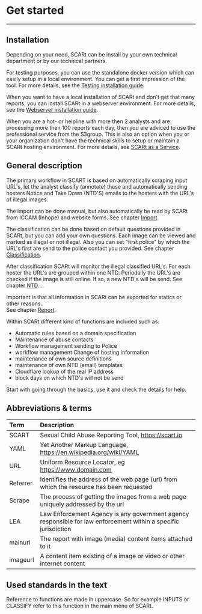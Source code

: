 # Get started

---

## Installation

Depending on your need, SCARt can be install by your own technical department or by
our technical partners.

For testing purposes, you can use the standalone docker version which can easily setup 
in a local environment. You can get a first impression of the tool. For more details, 
see the [Testing installation guide](installation/test.md). 

When you want to have a local installation of SCARt and don't get that many reports, 
you can install SCARt in a webserver environment. For more details, see the 
[Webserver installation guide](installation/webserver.md).

When you are a hot- or helpline with more then 2 analysts and are processing more then 
100 reports each day, then you are adviced to use the professional service from the 
S3group. This is also an option when you or your organization don't have the technical 
skills to setup or maintain a SCARt hosting environment. For more details, 
see [SCARt as a Service](installation/saas.md).

## General description

The primary workflow in SCART is based on automatically scraping input URL's, let 
the analyst classify (annotate) these and automatically sending hosters Notice 
and Take Down (NTD'S) emails to the hosters with the URL's of illegal images. 

The import can be done manual, but also automatically be read by SCARt from ICCAM 
(Inhope) and website forms. 
See chapter [Import](basic/import.md).

The classification can be done based on default questions provided in SCARt, but you 
can add your own questions. Each image can be viewed and marked as illegal or not 
illegal. Also you can set "first police" by which the URL's first are send to the 
police contact you provided. 
See chapter [Classification](basic/classification.md).

After classification SCARt will monitor the illegal classified URL's. For each hoster 
the URL's are grouped within one NTD. Periodally the URL's are checked if the image 
is still online. If so, a new NTD's will be send. 
See chapter [NTD](basic/ntd.md)....

Important is that all information in SCARt can be exported for statics or other 
reasons.  
See chapter [Report](basic/report.md).

Within SCARt different kind of functions are included such as:

- Automatic rules based on a domain specification
- Maintenance of abuse contacts 
- Workflow management sending to Police
- workflow management Change of hosting information
- maintenance of own source definitions
- maintenance of own NTD (email) templates
- Cloudflare lookup of the real IP address
- block days on which NTD's will not be send

Start with going through the basics, use it and check the details for help. 
 

## Abbreviations & terms

| Term     | Description                                                                                                    |
|:---------|:---------------------------------------------------------------------------------------------------------------|
| SCART    | Sexual Child Abuse Reporting Tool, <https://scart.io>                                                          |
| YAML     | Yet Another Markup Language, <https://en.wikipedia.org/wiki/YAML>                                              |
| URL      | Uniform Resource Locator, eg <https://www.domain.com>                                                          |
| Referrer | Identifies the address of the web page (url) from which the resource has been requested                        |
| Scrape   | The process of getting the images from a web page uniquely addressed by the url                                |
| LEA | Law Enforcement Agency is any government agency responsible for law enforcement within a specific jurisdiction |
| mainurl | The report with image (media) content items attached to it |
| imageurl | A content item existing of a image or video or other internet content |


## Used standards in the text 

Reference to functions are made in uppercase. So for example INPUTS or CLASSIFY refer to this function
in the main menu of SCARt.



